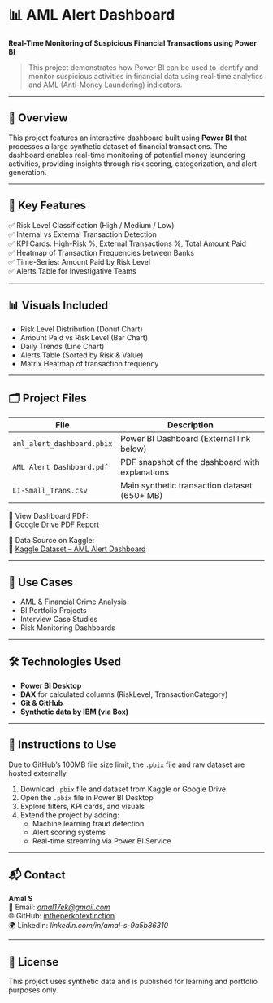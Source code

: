# 📊 AML Alert Dashboard  
**Real-Time Monitoring of Suspicious Financial Transactions using Power BI**

> This project demonstrates how Power BI can be used to identify and monitor suspicious activities in financial data using real-time analytics and AML (Anti-Money Laundering) indicators.

---

## 📁 Overview

This project features an interactive dashboard built using **Power BI** that processes a large synthetic dataset of financial transactions. The dashboard enables real-time monitoring of potential money laundering activities, providing insights through risk scoring, categorization, and alert generation.

---

## 🧠 Key Features

✅ Risk Level Classification (High / Medium / Low)  
✅ Internal vs External Transaction Detection  
✅ KPI Cards: High-Risk %, External Transactions %, Total Amount Paid  
✅ Heatmap of Transaction Frequencies between Banks  
✅ Time-Series: Amount Paid by Risk Level  
✅ Alerts Table for Investigative Teams

---

## 📊 Visuals Included

- Risk Level Distribution (Donut Chart)  
- Amount Paid vs Risk Level (Bar Chart)  
- Daily Trends (Line Chart)  
- Alerts Table (Sorted by Risk & Value)  
- Matrix Heatmap of transaction frequency

---

## 🗂️ Project Files

| File                          | Description                                       |
|------------------------------|---------------------------------------------------|
| `aml_alert_dashboard.pbix`   | Power BI Dashboard (External link below)         |
| `AML Alert Dashboard.pdf`    | PDF snapshot of the dashboard with explanations  |
| `LI-Small_Trans.csv`         | Main synthetic transaction dataset (650+ MB)     |

📎 View Dashboard PDF:  
🔗 [Google Drive PDF Report](https://drive.google.com/file/d/1Mm6CP4lPSqUj-n8Mw_7r-9qPtJosXtVI/view?usp=sharing)

📎 Data Source on Kaggle:  
🔗 [Kaggle Dataset – AML Alert Dashboard](https://www.kaggle.com/datasets/amals418/aml-alert-dashboard)

---

## 📌 Use Cases

- AML & Financial Crime Analysis  
- BI Portfolio Projects  
- Interview Case Studies  
- Risk Monitoring Dashboards

---

## 🛠️ Technologies Used

- **Power BI Desktop**
- **DAX** for calculated columns (RiskLevel, TransactionCategory)
- **Git & GitHub**
- **Synthetic data by IBM (via Box)**

---

## 🚀 Instructions to Use

Due to GitHub’s 100MB file size limit, the `.pbix` file and raw dataset are hosted externally.

1. Download `.pbix` file and dataset from Kaggle or Google Drive
2. Open the `.pbix` file in Power BI Desktop
3. Explore filters, KPI cards, and visuals
4. Extend the project by adding:
   - Machine learning fraud detection
   - Alert scoring systems
   - Real-time streaming via Power BI Service

---

## 📬 Contact

**Amal S**  
📧 Email: *amal17ek@gmail.com*  
🌐 GitHub: [intheperkofextinction](https://github.com/intheperkofextinction)  
🌍 LinkedIn: *linkedin.com/in/amal-s-9a5b86310*

---

## 📄 License

This project uses synthetic data and is published for learning and portfolio purposes only.







